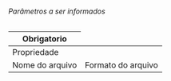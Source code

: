 <h6>Parâmetros a ser informados </h6>

<table>
  <thead>
    <th>Obrigatorio</th>
  </thead>
  <tbody>
    <tr>
      <td>Propriedade</td>
    </tr>
    <tr>
      <td>Nome do arquivo</td>
      <td>Formato do arquivo</td>
    </tr>
